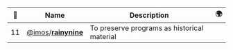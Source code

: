 |:star2: | Name | Description | 🌍|
|---|---|---|---|
|11|[@imos](https://github.com/imos)/[**rainynine**](https://github.com/imos/rainynine)|To preserve programs as historical material||

